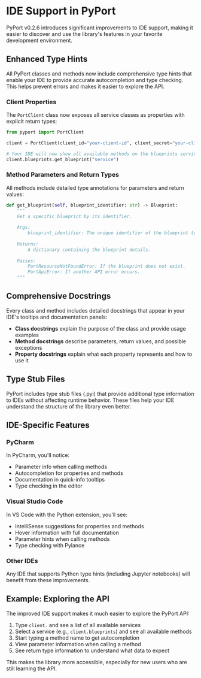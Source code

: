 # IDE Support in PyPort

PyPort v0.2.6 introduces significant improvements to IDE support, making it easier to discover and use the library's features in your favorite development environment.

## Enhanced Type Hints

All PyPort classes and methods now include comprehensive type hints that enable your IDE to provide accurate autocompletion and type checking. This helps prevent errors and makes it easier to explore the API.

### Client Properties

The `PortClient` class now exposes all service classes as properties with explicit return types:

```python
from pyport import PortClient

client = PortClient(client_id="your-client-id", client_secret="your-client-secret")

# Your IDE will now show all available methods on the blueprints service
client.blueprints.get_blueprint("service")
```

### Method Parameters and Return Types

All methods include detailed type annotations for parameters and return values:

```python
def get_blueprint(self, blueprint_identifier: str) -> Blueprint:
    """
    Get a specific blueprint by its identifier.
    
    Args:
        blueprint_identifier: The unique identifier of the blueprint to retrieve.
        
    Returns:
        A dictionary containing the blueprint details.
        
    Raises:
        PortResourceNotFoundError: If the blueprint does not exist.
        PortApiError: If another API error occurs.
    """
```

## Comprehensive Docstrings

Every class and method includes detailed docstrings that appear in your IDE's tooltips and documentation panels:

- **Class docstrings** explain the purpose of the class and provide usage examples
- **Method docstrings** describe parameters, return values, and possible exceptions
- **Property docstrings** explain what each property represents and how to use it

## Type Stub Files

PyPort includes type stub files (.pyi) that provide additional type information to IDEs without affecting runtime behavior. These files help your IDE understand the structure of the library even better.

## IDE-Specific Features

### PyCharm

In PyCharm, you'll notice:
- Parameter info when calling methods
- Autocompletion for properties and methods
- Documentation in quick-info tooltips
- Type checking in the editor

### Visual Studio Code

In VS Code with the Python extension, you'll see:
- IntelliSense suggestions for properties and methods
- Hover information with full documentation
- Parameter hints when calling methods
- Type checking with Pylance

### Other IDEs

Any IDE that supports Python type hints (including Jupyter notebooks) will benefit from these improvements.

## Example: Exploring the API

The improved IDE support makes it much easier to explore the PyPort API:

1. Type `client.` and see a list of all available services
2. Select a service (e.g., `client.blueprints`) and see all available methods
3. Start typing a method name to get autocompletion
4. View parameter information when calling a method
5. See return type information to understand what data to expect

This makes the library more accessible, especially for new users who are still learning the API.
